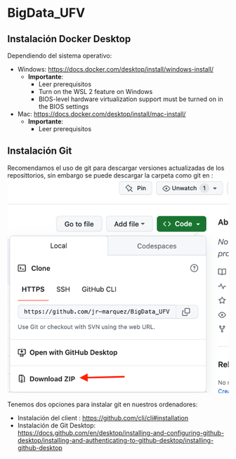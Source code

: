 # BigData_UFV

## Instalación Docker Desktop

Dependiendo del sistema operativo:
* Windows: https://docs.docker.com/desktop/install/windows-install/
    * **Importante**:
        * Leer prerequisitos
        * Turn on the WSL 2 feature on Windows
        * BIOS-level hardware virtualization support must be turned on in the BIOS settings
* Mac:  https://docs.docker.com/desktop/install/mac-install/
    * **Importante**:
        * Leer prerequisitos

## Instalación Git

Recomendamos el uso de git para descargar versiones actualizadas de los reposittorios, sin embargo se puede descargar la carpeta como git en :
<img src="img/descargazip.png">

Tenemos dos opciones para instalar git en nuestros ordenadores:
* Instalación del client : https://github.com/cli/cli#installation
* Instalación de Git Desktop: https://docs.github.com/en/desktop/installing-and-configuring-github-desktop/installing-and-authenticating-to-github-desktop/installing-github-desktop

